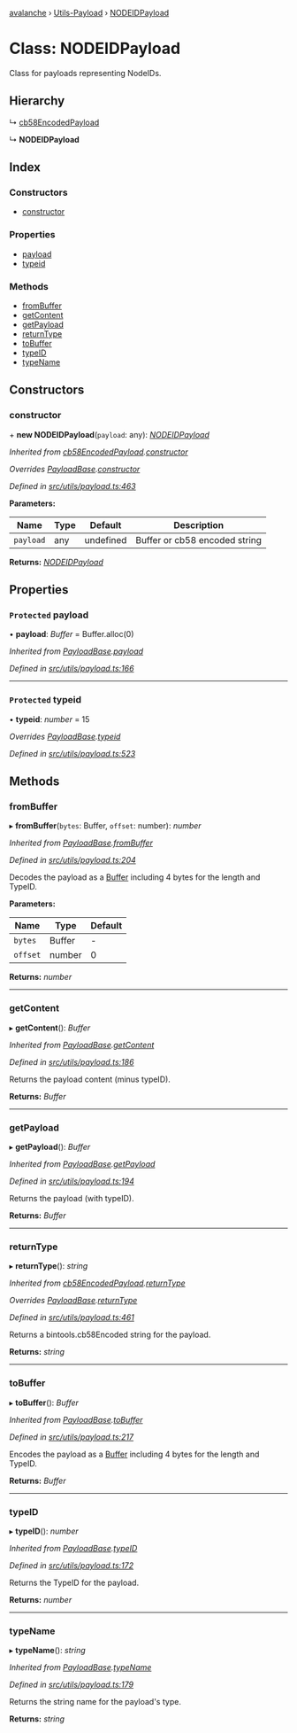 [avalanche](../README.md) › [Utils-Payload](../modules/utils_payload.md) › [NODEIDPayload](utils_payload.nodeidpayload.md)

# Class: NODEIDPayload

Class for payloads representing NodeIDs.

## Hierarchy

  ↳ [cb58EncodedPayload](utils_payload.cb58encodedpayload.md)

  ↳ **NODEIDPayload**

## Index

### Constructors

* [constructor](utils_payload.nodeidpayload.md#constructor)

### Properties

* [payload](utils_payload.nodeidpayload.md#protected-payload)
* [typeid](utils_payload.nodeidpayload.md#protected-typeid)

### Methods

* [fromBuffer](utils_payload.nodeidpayload.md#frombuffer)
* [getContent](utils_payload.nodeidpayload.md#getcontent)
* [getPayload](utils_payload.nodeidpayload.md#getpayload)
* [returnType](utils_payload.nodeidpayload.md#returntype)
* [toBuffer](utils_payload.nodeidpayload.md#tobuffer)
* [typeID](utils_payload.nodeidpayload.md#typeid)
* [typeName](utils_payload.nodeidpayload.md#typename)

## Constructors

###  constructor

\+ **new NODEIDPayload**(`payload`: any): *[NODEIDPayload](utils_payload.nodeidpayload.md)*

*Inherited from [cb58EncodedPayload](utils_payload.cb58encodedpayload.md).[constructor](utils_payload.cb58encodedpayload.md#constructor)*

*Overrides [PayloadBase](utils_payload.payloadbase.md).[constructor](utils_payload.payloadbase.md#constructor)*

*Defined in [src/utils/payload.ts:463](https://github.com/ava-labs/avalanchejs/blob/1a2866a/src/utils/payload.ts#L463)*

**Parameters:**

Name | Type | Default | Description |
------ | ------ | ------ | ------ |
`payload` | any | undefined | Buffer or cb58 encoded string  |

**Returns:** *[NODEIDPayload](utils_payload.nodeidpayload.md)*

## Properties

### `Protected` payload

• **payload**: *Buffer* = Buffer.alloc(0)

*Inherited from [PayloadBase](utils_payload.payloadbase.md).[payload](utils_payload.payloadbase.md#protected-payload)*

*Defined in [src/utils/payload.ts:166](https://github.com/ava-labs/avalanchejs/blob/1a2866a/src/utils/payload.ts#L166)*

___

### `Protected` typeid

• **typeid**: *number* = 15

*Overrides [PayloadBase](utils_payload.payloadbase.md).[typeid](utils_payload.payloadbase.md#protected-typeid)*

*Defined in [src/utils/payload.ts:523](https://github.com/ava-labs/avalanchejs/blob/1a2866a/src/utils/payload.ts#L523)*

## Methods

###  fromBuffer

▸ **fromBuffer**(`bytes`: Buffer, `offset`: number): *number*

*Inherited from [PayloadBase](utils_payload.payloadbase.md).[fromBuffer](utils_payload.payloadbase.md#frombuffer)*

*Defined in [src/utils/payload.ts:204](https://github.com/ava-labs/avalanchejs/blob/1a2866a/src/utils/payload.ts#L204)*

Decodes the payload as a [Buffer](https://github.com/feross/buffer) including 4 bytes for the length and TypeID.

**Parameters:**

Name | Type | Default |
------ | ------ | ------ |
`bytes` | Buffer | - |
`offset` | number | 0 |

**Returns:** *number*

___

###  getContent

▸ **getContent**(): *Buffer*

*Inherited from [PayloadBase](utils_payload.payloadbase.md).[getContent](utils_payload.payloadbase.md#getcontent)*

*Defined in [src/utils/payload.ts:186](https://github.com/ava-labs/avalanchejs/blob/1a2866a/src/utils/payload.ts#L186)*

Returns the payload content (minus typeID).

**Returns:** *Buffer*

___

###  getPayload

▸ **getPayload**(): *Buffer*

*Inherited from [PayloadBase](utils_payload.payloadbase.md).[getPayload](utils_payload.payloadbase.md#getpayload)*

*Defined in [src/utils/payload.ts:194](https://github.com/ava-labs/avalanchejs/blob/1a2866a/src/utils/payload.ts#L194)*

Returns the payload (with typeID).

**Returns:** *Buffer*

___

###  returnType

▸ **returnType**(): *string*

*Inherited from [cb58EncodedPayload](utils_payload.cb58encodedpayload.md).[returnType](utils_payload.cb58encodedpayload.md#returntype)*

*Overrides [PayloadBase](utils_payload.payloadbase.md).[returnType](utils_payload.payloadbase.md#abstract-returntype)*

*Defined in [src/utils/payload.ts:461](https://github.com/ava-labs/avalanchejs/blob/1a2866a/src/utils/payload.ts#L461)*

Returns a bintools.cb58Encoded string for the payload.

**Returns:** *string*

___

###  toBuffer

▸ **toBuffer**(): *Buffer*

*Inherited from [PayloadBase](utils_payload.payloadbase.md).[toBuffer](utils_payload.payloadbase.md#tobuffer)*

*Defined in [src/utils/payload.ts:217](https://github.com/ava-labs/avalanchejs/blob/1a2866a/src/utils/payload.ts#L217)*

Encodes the payload as a [Buffer](https://github.com/feross/buffer) including 4 bytes for the length and TypeID.

**Returns:** *Buffer*

___

###  typeID

▸ **typeID**(): *number*

*Inherited from [PayloadBase](utils_payload.payloadbase.md).[typeID](utils_payload.payloadbase.md#typeid)*

*Defined in [src/utils/payload.ts:172](https://github.com/ava-labs/avalanchejs/blob/1a2866a/src/utils/payload.ts#L172)*

Returns the TypeID for the payload.

**Returns:** *number*

___

###  typeName

▸ **typeName**(): *string*

*Inherited from [PayloadBase](utils_payload.payloadbase.md).[typeName](utils_payload.payloadbase.md#typename)*

*Defined in [src/utils/payload.ts:179](https://github.com/ava-labs/avalanchejs/blob/1a2866a/src/utils/payload.ts#L179)*

Returns the string name for the payload's type.

**Returns:** *string*
